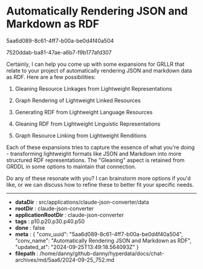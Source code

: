 # Automatically Rendering JSON and Markdown as RDF

5aa6d089-8c61-4ff7-b00a-be0d4f40a504

7520ddab-ba81-47ae-a6b7-f9b177afd307

 Certainly, I can help you come up with some expansions for GRLLR that relate to your project of automatically rendering JSON and markdown data as RDF. Here are a few possibilities:

1. Gleaning Resource Linkages from Lightweight Representations

2. Graph Rendering of Lightweight Linked Resources

3. Generating RDF from Lightweight Language Resources

4. Gleaning RDF from Lightweight Linguistic Representations

5. Graph Resource Linking from Lightweight Renditions

Each of these expansions tries to capture the essence of what you're doing - transforming lightweight formats like JSON and Markdown into more structured RDF representations. The "Gleaning" aspect is retained from GRDDL in some options to maintain that connection.

Do any of these resonate with you? I can brainstorm more options if you'd like, or we can discuss how to refine these to better fit your specific needs.

---

* **dataDir** : src/applications/claude-json-converter/data
* **rootDir** : claude-json-converter
* **applicationRootDir** : claude-json-converter
* **tags** : p10.p20.p30.p40.p50
* **done** : false
* **meta** : {
  "conv_uuid": "5aa6d089-8c61-4ff7-b00a-be0d4f40a504",
  "conv_name": "Automatically Rendering JSON and Markdown as RDF",
  "updated_at": "2024-09-25T13:49:18.564093Z"
}
* **filepath** : /home/danny/github-danny/hyperdata/docs/chat-archives/md/5aa6/2024-09-25_752.md